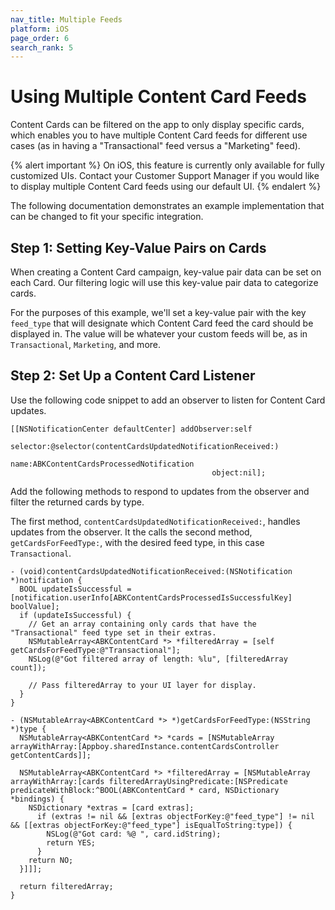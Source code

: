 ```yaml
---
nav_title: Multiple Feeds
platform: iOS
page_order: 6
search_rank: 5
---
```


# Using Multiple Content Card Feeds

Content Cards can be filtered on the app to only display specific cards, which enables you to have multiple Content Card feeds for different use cases (as in having a "Transactional" feed versus a "Marketing" feed).

{% alert important %}
On iOS, this feature is currently only available for fully customized UIs. Contact your Customer Support Manager if you would like to display multiple Content Card feeds using our default UI.
{% endalert %}

The following documentation demonstrates an example implementation that can be changed to fit your specific integration.

## Step 1: Setting Key-Value Pairs on Cards

When creating a Content Card campaign, key-value pair data can be set on each Card. Our filtering logic will use this key-value pair data to categorize cards.

For the purposes of this example, we'll set a key-value pair with the key `feed_type` that will designate which Content Card feed the card should be displayed in. The value will be whatever your custom feeds will be, as in `Transactional`, `Marketing`, and more.

## Step 2: Set Up a Content Card Listener

Use the following code snippet to add an observer to listen for Content Card updates.

```
[[NSNotificationCenter defaultCenter] addObserver:self
                                           selector:@selector(contentCardsUpdatedNotificationReceived:)
                                               name:ABKContentCardsProcessedNotification
                                             object:nil];
```

Add the following methods to respond to updates from the observer and filter the returned cards by type. 

The first method, `contentCardsUpdatedNotificationReceived:`, handles updates from the observer. It the calls the second method, `getCardsForFeedType:`, with the desired feed type, in this case `Transactional`.

```
- (void)contentCardsUpdatedNotificationReceived:(NSNotification *)notification {
  BOOL updateIsSuccessful = [notification.userInfo[ABKContentCardsProcessedIsSuccessfulKey] boolValue];
  if (updateIsSuccessful) {
    // Get an array containing only cards that have the "Transactional" feed type set in their extras.
    NSMutableArray<ABKContentCard *> *filteredArray = [self getCardsForFeedType:@"Transactional"];
    NSLog(@"Got filtered array of length: %lu", [filteredArray count]);

    // Pass filteredArray to your UI layer for display.
  }
}

- (NSMutableArray<ABKContentCard *> *)getCardsForFeedType:(NSString *)type {
  NSMutableArray<ABKContentCard *> *cards = [NSMutableArray arrayWithArray:[Appboy.sharedInstance.contentCardsController getContentCards]];

  NSMutableArray<ABKContentCard *> *filteredArray = [NSMutableArray arrayWithArray:[cards filteredArrayUsingPredicate:[NSPredicate predicateWithBlock:^BOOL(ABKContentCard * card, NSDictionary *bindings) {
    NSDictionary *extras = [card extras];
      if (extras != nil && [extras objectForKey:@"feed_type"] != nil && [[extras objectForKey:@"feed_type"] isEqualToString:type]) {
        NSLog(@"Got card: %@ ", card.idString);
        return YES;
      }
    return NO;
  }]]];

  return filteredArray;
}
```
